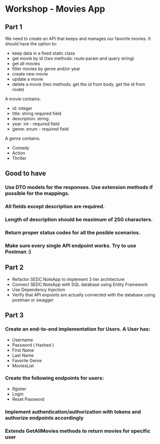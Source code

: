 # Workshop - Movies App

## Part 1
We need to create an API that keeps and manages our favorite movies. It should have the option to:

* keep data in a fixed static class
* get movie by id (two methods: route param and query string)
* get all movies 
* filter movies by genre and/or year
* create new movie
* update a movie
* delete a movie (two methods: get the id from body, get the id from route)

A movie contains:

* id: integer
* title: string required field
* description: string 
* year: int - required field
* genre: enum - required field

A genre contains:

* Comedy
* Action
* Thriller

## Good to have

### Use DTO models for the responses. Use extension methods if possible for the mappings.
### All fields except description are required. 
### Length of description should be maximum of 250 characters.
### Return proper status codes for all the posible scenarios.

### Make sure every single API endpoint works. Try to use Postman :)

## Part 2

* Refactor SEDC.NoteApp to implement 3 tier architecture
* Connect SEDC.NoteApp with SQL database using Entity Framework
* Use Dependency Injection
* Verify that API enpoints are actually connected with the database using postman or swagger

## Part 3

### Create an end-to-end implementation for Users. A User has:

* Username
* Password ( Hashed )
* First Name
* Last Name
* Favorite Genre
* MoviesList

### Create the following endpoints for users:

* Rgister
*  Login
* Reset Password

### Implement authentication/authorization with tokens and authorize endpoints accordingly

### Extends GetAllMovies methods to return movies for specific user

